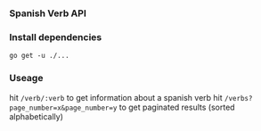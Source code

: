 ### Spanish Verb API

### Install dependencies

`go get -u ./...`

### Useage

hit `/verb/:verb` to get information about a spanish verb
hit `/verbs?page_number=x&page_number=y` to get paginated results (sorted
alphabetically)

